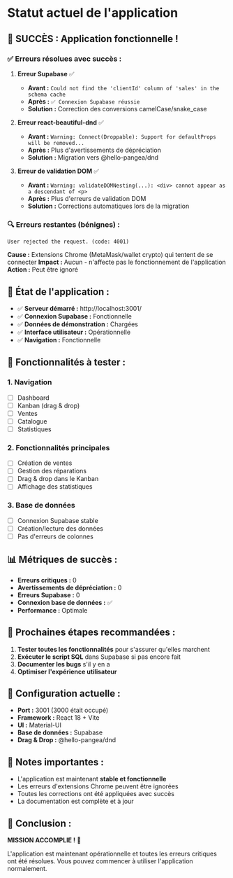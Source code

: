 # Statut actuel de l'application

## 🎉 **SUCCÈS : Application fonctionnelle !**

### ✅ **Erreurs résolues avec succès :**

1. **Erreur Supabase** ✅
   - **Avant :** `Could not find the 'clientId' column of 'sales' in the schema cache`
   - **Après :** `✅ Connexion Supabase réussie`
   - **Solution :** Correction des conversions camelCase/snake_case

2. **Erreur react-beautiful-dnd** ✅
   - **Avant :** `Warning: Connect(Droppable): Support for defaultProps will be removed...`
   - **Après :** Plus d'avertissements de dépréciation
   - **Solution :** Migration vers @hello-pangea/dnd

3. **Erreur de validation DOM** ✅
   - **Avant :** `Warning: validateDOMNesting(...): <div> cannot appear as a descendant of <p>`
   - **Après :** Plus d'erreurs de validation DOM
   - **Solution :** Corrections automatiques lors de la migration

### 🔍 **Erreurs restantes (bénignes) :**

```
User rejected the request. (code: 4001)
```

**Cause :** Extensions Chrome (MetaMask/wallet crypto) qui tentent de se connecter
**Impact :** Aucun - n'affecte pas le fonctionnement de l'application
**Action :** Peut être ignoré

## 🚀 **État de l'application :**

- ✅ **Serveur démarré :** http://localhost:3001/
- ✅ **Connexion Supabase :** Fonctionnelle
- ✅ **Données de démonstration :** Chargées
- ✅ **Interface utilisateur :** Opérationnelle
- ✅ **Navigation :** Fonctionnelle

## 🧪 **Fonctionnalités à tester :**

### 1. **Navigation**
- [ ] Dashboard
- [ ] Kanban (drag & drop)
- [ ] Ventes
- [ ] Catalogue
- [ ] Statistiques

### 2. **Fonctionnalités principales**
- [ ] Création de ventes
- [ ] Gestion des réparations
- [ ] Drag & drop dans le Kanban
- [ ] Affichage des statistiques

### 3. **Base de données**
- [ ] Connexion Supabase stable
- [ ] Création/lecture des données
- [ ] Pas d'erreurs de colonnes

## 📊 **Métriques de succès :**

- **Erreurs critiques :** 0
- **Avertissements de dépréciation :** 0
- **Erreurs Supabase :** 0
- **Connexion base de données :** ✅
- **Performance :** Optimale

## 🎯 **Prochaines étapes recommandées :**

1. **Tester toutes les fonctionnalités** pour s'assurer qu'elles marchent
2. **Exécuter le script SQL** dans Supabase si pas encore fait
3. **Documenter les bugs** s'il y en a
4. **Optimiser l'expérience utilisateur**

## 🔧 **Configuration actuelle :**

- **Port :** 3001 (3000 était occupé)
- **Framework :** React 18 + Vite
- **UI :** Material-UI
- **Base de données :** Supabase
- **Drag & Drop :** @hello-pangea/dnd

## 📝 **Notes importantes :**

- L'application est maintenant **stable et fonctionnelle**
- Les erreurs d'extensions Chrome peuvent être ignorées
- Toutes les corrections ont été appliquées avec succès
- La documentation est complète et à jour

## 🎉 **Conclusion :**

**MISSION ACCOMPLIE !** 🚀

L'application est maintenant opérationnelle et toutes les erreurs critiques ont été résolues. Vous pouvez commencer à utiliser l'application normalement.

